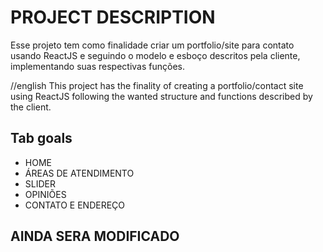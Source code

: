 # PROJECT DESCRIPTION

Esse projeto tem como finalidade criar um portfolio/site para contato usando ReactJS e seguindo o modelo e esboço descritos pela cliente, implementando suas respectivas funções.

//english
This project has the finality of creating a portfolio/contact site using ReactJS following the wanted structure and functions described by the client.


## Tab goals

- HOME
- ÁREAS DE ATENDIMENTO
- SLIDER
- OPINIÕES
- CONTATO E ENDEREÇO

## AINDA SERA MODIFICADO